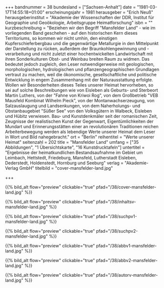 +++
bandnummer = 38
bundesland = ["Sachsen-Anhalt"]
date = "1981-03-17T14:55:18+01:00"
erscheinungsjahr = 1981
herausgeber = "Erich Neuß"
herausgeberinstitut = "Akademie der Wissenschaften der DDR, Institut für Geographie und Geoökologie, Arbeitsgruppe Heimatforschung"
isbn = ""
kurzbeschreibung = "Beziehen wir den Begriff \"Mansfelder Land\" - wie im vorliegenden Band geschehen - auf den historischen Kern dieses Territoriums, so kommen wir nicht umhin, den einstigen Kupferschieferbergbau und die gegenwärtige Metallurgie in den Mittelpunkt der Darstellung zu rücken, außerdem der Braunkohlengewinnung und -verarbeitung und nicht zuletzt einer hochentwickelten Landwirtschaft mit ihren Sonderkulturen Obst- und Weinbau breiten Raum zu widmen. Das bedeutet jedoch zugleich, den Leser notwendigerweise mit geologischen, morphologischen, hydrologischen und pflanzengeographischen Grundlagen vertraut zu machen, weil die ökonomische, gesellschaftliche und politische Entwicklung in engem Zusammenhang mit der Naturausstattung erfolgte. Wollen wir Besonderheiten dieses Teiles unserer Heimat hervorheben, so sei auf solche Beschreibungen wie von Eisleben als Geburts- und Sterbeort Martin Luthers, von der \"Fahne von Kriwoi Rog\", von dem Großbetrieb \"VEB Mausfeld Kombinat Wilhelm Pieck\", von der Montanwachserzeugung, von Salzauslaugung und Landsenkungen, von dem Naherholungs- und Obstanbaugebiet \"Süßer See\" von den Volksgütern in Walbeck, Eisleben und Hübitz verwiesen. Bau- und Kunstdenkmäler seit der romanischen Zeit, Zeugnisse der realistischen Kunst der Gegenwart, Eigentümlichkeiten der Mundart und Erinnerungsstätten einer an revolutionären Traditionen reichen Arbeiterbewegung werden als lebendige Werte unserer Heimat dem Leser in Wort und Bild nahegebracht."
ort = "Berlin"
reihentitel = "Werte unserer Heimat"
seitenzahl = 202
title = "Mansfelder Land"
umfang = ["35 Abbildungen", "1 Übersichtskarte", "16 Kunstdrucktafeln"]
untertitel = "Ergebnisse der heimatkundlichen Bestandsaufnahme im Gebiet um Leimbach, Hettstedt, Friedeburg, Mansfeld, Lutherstadt Eisleben, Dederstedt, Holdenstedt, Hornburg und Seeburg"
verlag = "Akademie-Verlag GmbH"
titelbild = "cover-mansfelder-land.jpg"

+++

{{% bild_alt flow="preview" clickable="true" pfad="/38/cover-mansfelder-land.jpg"   %}}

{{% bild_alt flow="preview" clickable="true" pfad="/38/inhaltsv-mansfelder-land.jpg"   %}}

{{% bild_alt flow="preview" clickable="true" pfad="/38/suchpv1-mansfelder-land.jpg"   %}}

{{% bild_alt flow="preview" clickable="true" pfad="/38/suchpv2-mansfelder-land.jpg"   %}}

{{% bild_alt flow="preview" clickable="true" pfad="/38/abbv1-mansfelder-land.jpg"   %}}

{{% bild_alt flow="preview" clickable="true" pfad="/38/abbv2-mansfelder-land.jpg"   %}}

{{% bild_alt flow="preview" clickable="true" pfad="/38/autorv-mansfelder-land.jpg"   %}}





